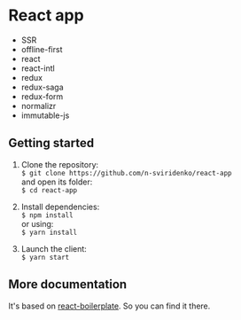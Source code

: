 React app
=========

- SSR
- offline-first
- react
- react-intl
- redux
- redux-saga
- redux-form
- normalizr
- immutable-js

Getting started
---------------

1. Clone the repository:<br />
`$ git clone https://github.com/n-sviridenko/react-app`<br />
and open its folder:<br />
`$ cd react-app`

2. Install dependencies:<br />
`$ npm install`<br />
or using:<br />
`$ yarn install`

3. Launch the client:<br />
`$ yarn start`

More documentation
------------------

It's based on [react-boilerplate](https://github.com/react-boilerplate/react-boilerplate).
So you can find it there.
